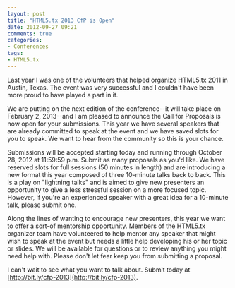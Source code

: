 ```yaml
---
layout: post
title: "HTML5.tx 2013 CfP is Open"
date: 2012-09-27 09:21
comments: true
categories: 
- Conferences
tags:
- HTML5.tx
---
```

Last year I was one of the volunteers that helped organize HTML5.tx 2011 in Austin, Texas. The event was very successful and I couldn't have been more proud to have played a part in it.

We are putting on the next edition of the conference--it will take place on February 2, 2013--and I am pleased to announce the Call for Proposals is now open for your submissions. This year we have several speakers that are already committed to speak at the event and we have saved slots for you to speak. We want to hear from the community so this is your chance.

Submissions will be accepted starting today and running through October 28, 2012 at 11:59:59 p.m. Submit as many proposals as you'd like. We have reserved slots for full sessions (50 minutes in length) and are introducing a new format this year composed of three 10-minute talks back to back. This is a play on "lightning talks" and is aimed to give new presenters an opportunity to give a less stressful session on a more focused topic. However, if you're an experienced speaker with a great idea for a 10-minute talk, please submit one.

Along the lines of wanting to encourage new presenters, this year we want to offer a sort-of mentorship opportunity. Members of the HTML5.tx organizer team have volunteered to help mentor any speaker that might wish to speak at the event but needs a little help developing his or her topic or slides. We will be available for questions or to review anything you might need help with. Please don't let fear keep you from submitting a proposal.

I can't wait to see what you want to talk about. Submit today at [http://bit.ly/cfp-2013](http://bit.ly/cfp-2013).
